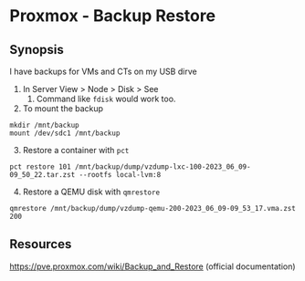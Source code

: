 # Proxmox - Backup Restore

## Synopsis

I have backups for VMs and CTs on my USB dirve

1) In Server View > Node > Disk > See 
	1) Command like `fdisk` would work too.
2) To mount the backup

```shell
mkdir /mnt/backup
mount /dev/sdc1 /mnt/backup
```

3) Restore a container with `pct`

```
pct restore 101 /mnt/backup/dump/vzdump-lxc-100-2023_06_09-09_50_22.tar.zst --rootfs local-lvm:8
```

4) Restore a QEMU disk with `qmrestore`

```
qmrestore /mnt/backup/dump/vzdump-qemu-200-2023_06_09-09_53_17.vma.zst 200
```


## Resources

https://pve.proxmox.com/wiki/Backup_and_Restore (official documentation) 

